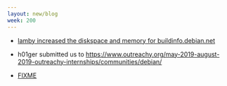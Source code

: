 ```yaml
---
layout: new/blog
week: 200
---
```


* [lamby increased the diskspace and memory for buildinfo.debian.net](http://buildinfo.debian.net/)

* h01ger submitted us to https://www.outreachy.org/may-2019-august-2019-outreachy-internships/communities/debian/

* [FIXME](https://code.qt.io/cgit/qt/qtbase.git/commit/?id=1ffcca4cc208c48ddb06b6a23abf1756f9724351)
